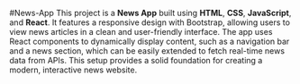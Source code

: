 #News-App
This project is a **News App** built using **HTML**, **CSS**, **JavaScript**, and **React**. It features a responsive design with Bootstrap, allowing users to view news articles in a clean and user-friendly interface. The app uses React components to dynamically display content, such as a navigation bar and a news section, which can be easily extended to fetch real-time news data from APIs. This setup provides a solid foundation for creating a modern, interactive news website.
